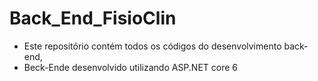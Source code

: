 # Back_End_FisioClin
- Este repositório contém todos os códigos do desenvolvimento back-end,
- Beck-Ende desenvolvido utilizando ASP.NET core 6
